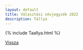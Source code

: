 ```yaml
---
layout: default
title: Választási névjegyzék 2022
description: Tállya
---
```


{% include Taallya.html %}

[Vissza](./)